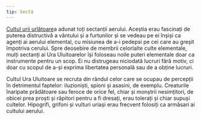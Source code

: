 ```yaml
---
tip: Sectă
---
```

[Cultul urii urlătoare](https://kanka.io/en/campaign/28126/organisations/38863)a adunat toți sectanții aerului. Aceștia erau fascinați de puterea distructivă a vântului și a furtunilor și se vedeau pe ei înșiși ca agenți ai aerului elemental, cu misiunea de a-i pedepsi pe cei care au greșit împotriva cerului. Spre deosebire de membrii celorlalte culte elementale, mulți sectanți ai Ura Uluitoarelor își foloseau noile puteri elementale doar ca instrumente pentru un scop. Ei nu distrugeau niciodată lucruri fără motiv, ci doar cu scopul de a-și exprima libertatea personală sau de a obține lucruri.

Cultul Ura Uluitoare se recruta din rândul celor care se ocupau de percepții în detrimentul faptelor: iluzioniști, spioni și asasini, de exemplu. Creaturile înaripate prădătoare sau feroce de orice fel, chiar și monștrii nesimțitori, de obicei prea proști și răpitori pentru a fi dresați, erau tolerați și chiar supuși cultelor. Hipogrifi, grifoni și vulturi uriași erau frecvent folosiți ca armăsari ai cultului aerului.